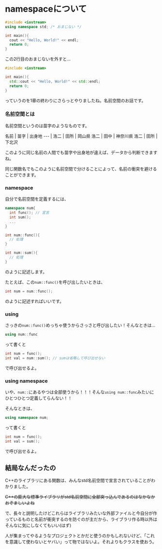 # namespaceについて
```c++
#include <iostream>
using namespace std; /* おまじない */

int main(){
  cout << "Hello, World!" << endl;
  return 0;
}
```
この2行目のおまじないを外すと…

```c++
#include <iostream>

int main(){
  std::cout << "Hello, World!" << std::endl;
  return 0;
}
```
っていうのを1章の終わりにさらっとやりましたね。名前空間のお話です。

### 名前空間とは

名前空間というのは苗字のようなものです。

名前 | 苗字 | 出身地
--- |
浩二 | 田所 | 岡山県
浩二 | 田中 | 神奈川県
浩二 | 田所 | 下北沢

このように同じ名前の人間でも苗字や出身地が違えば、データから判断できますね。

同じ関数名でもこのように名前空間で分けることによって、名前の衝突を避けることができます。

### namespace

自分で名前空間を定義するには、

```c++
namespace num{
  int func(); // 宣言
  int sum();
  ...
}

int num::func(){
  // 処理
}

int num::sum(){
  // 処理
}
```

のように記述します。

たとえば、この`num::func()`を呼び出したいときは、

```c++
int num = num::func();
```
のように記述すればいいです。

### using
さっきの`num::func()`めっちゃ使うからさっさと呼び出したい！そんなときは…
```c++
using num::func
```
って書くと

```c++
int num = func();
int val = num::sum(); // sumは省略して呼び出せない
```
で呼び出せるよ。

### using namespace
いや、`num::`にあるやつは全部使うから！！！そんな`using num::func`みたいにひとつひとつ定義してらんない！！

そんなときは、

```c++
using namespace num;
```
って書くと

```c++
int num = func();
int val = sum();
```
で呼び出せるよ。

## 結局なんだったの
C++のライブラリにある関数は、みんなstd名前空間で宣言されていることがわかりました。

~~C++の膨大な標準ライブラリがstd名前空間に全部突っ込んであるのはなかなかおぞましいよね~~

で、長々と説明したけどこれらはライブラリみたいな外部ファイルと今自分が作っているものと名前が衝突するのを防ぐのが主だから、ライブラリ作る時以外はそんなに気にしなくてもいい(はず)

人が集まってやるようなプロジェクトとかだと使うのかもしれないけど、「これを意識して使わないとヤバい」って物ではないよ。それよりもクラスを使おう。
